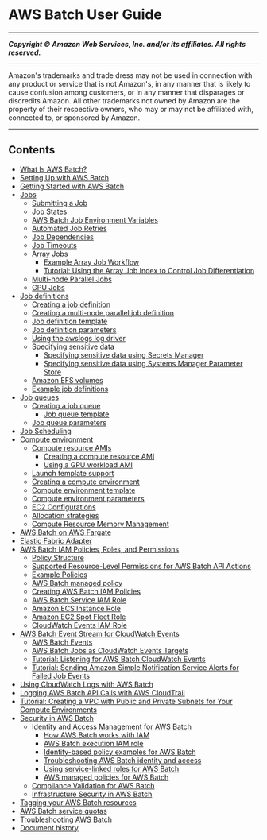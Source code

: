 # AWS Batch User Guide

-----
*****Copyright &copy;  Amazon Web Services, Inc. and/or its affiliates. All rights reserved.*****

-----
Amazon's trademarks and trade dress may not be used in 
     connection with any product or service that is not Amazon's, 
     in any manner that is likely to cause confusion among customers, 
     or in any manner that disparages or discredits Amazon. All other 
     trademarks not owned by Amazon are the property of their respective
     owners, who may or may not be affiliated with, connected to, or 
     sponsored by Amazon.

-----
## Contents
+ [What Is AWS Batch?](what-is-batch.md)
+ [Setting Up with AWS Batch](get-set-up-for-aws-batch.md)
+ [Getting Started with AWS Batch](Batch_GetStarted.md)
+ [Jobs](jobs.md)
   + [Submitting a Job](submit_job.md)
   + [Job States](job_states.md)
   + [AWS Batch Job Environment Variables](job_env_vars.md)
   + [Automated Job Retries](job_retries.md)
   + [Job Dependencies](job_dependencies.md)
   + [Job Timeouts](job_timeouts.md)
   + [Array Jobs](array_jobs.md)
      + [Example Array Job Workflow](example_array_job.md)
      + [Tutorial: Using the Array Job Index to Control Job Differentiation](array_index_example.md)
   + [Multi-node Parallel Jobs](multi-node-parallel-jobs.md)
   + [GPU Jobs](gpu-jobs.md)
+ [Job definitions](job_definitions.md)
   + [Creating a job definition](create-job-definition.md)
   + [Creating a multi-node parallel job definition](multi-node-job-def.md)
   + [Job definition template](job-definition-template.md)
   + [Job definition parameters](job_definition_parameters.md)
   + [Using the awslogs log driver](using_awslogs.md)
   + [Specifying sensitive data](specifying-sensitive-data.md)
      + [Specifying sensitive data using Secrets Manager](specifying-sensitive-data-secrets.md)
      + [Specifying sensitive data using Systems Manager Parameter Store](specifying-sensitive-data-parameters.md)
   + [Amazon EFS volumes](efs-volumes.md)
   + [Example job definitions](example-job-definitions.md)
+ [Job queues](job_queues.md)
   + [Creating a job queue](create-job-queue.md)
      + [Job queue template](job-queue-template.md)
   + [Job queue parameters](job_queue_parameters.md)
+ [Job Scheduling](job_scheduling.md)
+ [Compute environment](compute_environments.md)
   + [Compute resource AMIs](compute_resource_AMIs.md)
      + [Creating a compute resource AMI](create-batch-ami.md)
      + [Using a GPU workload AMI](batch-gpu-ami.md)
   + [Launch template support](launch-templates.md)
   + [Creating a compute environment](create-compute-environment.md)
   + [Compute environment template](compute-environment-template.md)
   + [Compute environment parameters](compute_environment_parameters.md)
   + [EC2 Configurations](ec2-configurations.md)
   + [Allocation strategies](allocation-strategies.md)
   + [Compute Resource Memory Management](memory-management.md)
+ [AWS Batch on AWS Fargate](fargate.md)
+ [Elastic Fabric Adapter](efa.md)
+ [AWS Batch IAM Policies, Roles, and Permissions](IAM_policies.md)
   + [Policy Structure](iam-policy-structure.md)
   + [Supported Resource-Level Permissions for AWS Batch API Actions](batch-supported-iam-actions-resources.md)
   + [Example Policies](ExamplePolicies_BATCH.md)
   + [AWS Batch managed policy](batch_managed_policies.md)
   + [Creating AWS Batch IAM Policies](batch_IAM_user_policies.md)
   + [AWS Batch Service IAM Role](service_IAM_role.md)
   + [Amazon ECS Instance Role](instance_IAM_role.md)
   + [Amazon EC2 Spot Fleet Role](spot_fleet_IAM_role.md)
   + [CloudWatch Events IAM Role](CWE_IAM_role.md)
+ [AWS Batch Event Stream for CloudWatch Events](cloudwatch_event_stream.md)
   + [AWS Batch Events](batch_cwe_events.md)
   + [AWS Batch Jobs as CloudWatch Events Targets](batch-cwe-target.md)
   + [Tutorial: Listening for AWS Batch CloudWatch Events](batch_cwet.md)
   + [Tutorial: Sending Amazon Simple Notification Service Alerts for Failed Job Events](batch_sns_tutorial.md)
+ [Using CloudWatch Logs with AWS Batch](using_cloudwatch_logs.md)
+ [Logging AWS Batch API Calls with AWS CloudTrail](logging-using-cloudtrail.md)
+ [Tutorial: Creating a VPC with Public and Private Subnets for Your Compute Environments](create-public-private-vpc.md)
+ [Security in AWS Batch](security.md)
   + [Identity and Access Management for AWS Batch](security-iam.md)
      + [How AWS Batch works with IAM](security_iam_service-with-iam.md)
      + [AWS Batch execution IAM role](execution-IAM-role.md)
      + [Identity-based policy examples for AWS Batch](security_iam_id-based-policy-examples.md)
      + [Troubleshooting AWS Batch identity and access](security_iam_troubleshoot.md)
      + [Using service-linked roles for AWS Batch](using-service-linked-roles.md)
      + [AWS managed policies for AWS Batch](security-iam-awsmanpol.md)
   + [Compliance Validation for AWS Batch](compliance.md)
   + [Infrastructure Security in AWS Batch](infrastructure-security.md)
+ [Tagging your AWS Batch resources](using-tags.md)
+ [AWS Batch service quotas](service_limits.md)
+ [Troubleshooting AWS Batch](troubleshooting.md)
+ [Document history](document_history.md)